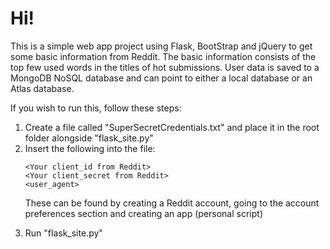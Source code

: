 # Hi!

This is a simple web app project using Flask, BootStrap and jQuery to get some basic information from Reddit. The basic information consists of the top few used words in the titles of hot submissions. User data is saved to a MongoDB NoSQL database and can point to either a local database or an Atlas database.

If you wish to run this, follow these steps:
<ol>
  <li>Create a file called "SuperSecretCredentials.txt" and place it in the root folder alongside "flask_site.py"
  <li>Insert the following into the file:
  
  ```
  <Your client_id from Reddit>
  <Your client_secret from Reddit>
  <user_agent>
  ```
  These can be found by creating a Reddit account, going to the account preferences section and creating an app (personal script)
  <li>Run "flask_site.py"
